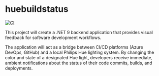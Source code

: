 # huebuildstatus

[![CI](https://github.com/OWNER/huebuildstatus/actions/workflows/ci.yml/badge.svg?branch=main)](https://github.com/OWNER/huebuildstatus/actions/workflows/ci.yml)

This project will create a .NET 9 backend application that provides visual feedback for software development workflows. 

The application will act as a bridge between CI/CD platforms (Azure DevOps, GitHub) and a local Philips Hue lighting system. 
By changing the color and state of a designated Hue light, developers receive immediate, ambient notifications about 
the status of their code commits, builds, and deployments.